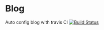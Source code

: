 # Blog
Auto config blog with travis CI
[![Build Status](https://travis-ci.org/aak1247/Blog.svg?branch=master)](https://travis-ci.org/aak1247/Blog)
